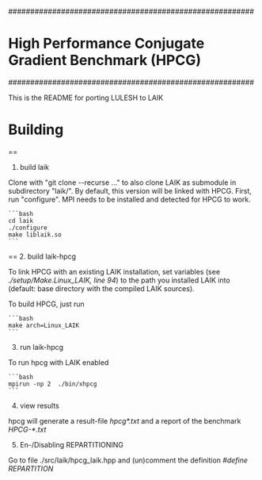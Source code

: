 ########################################################
# High Performance Conjugate Gradient Benchmark (HPCG) #
########################################################

This is the README for porting LULESH to LAIK

Building
========

==

1. build laik

Clone with "git clone --recurse ..." to also clone LAIK as submodule in subdirectory "laik/".
By default, this version will be linked with HPCG.
First, run "configure". MPI needs to be installed and detected for HPCG to work.

    ```bash
    cd laik
    ./configure
    make liblaik.so
    ```
==
2. build laik-hpcg

To link HPCG with an existing LAIK installation, set variables (see *./setup/Make.Linux_LAIK, line 94*) to the path you installed
LAIK into (default: base directory with the compiled LAIK sources).

To build HPCG, just run

    ```bash
    make arch=Linux_LAIK
    ```

3. run laik-hpcg

To run hpcg with LAIK enabled

    ```bash
    mpirun -np 2  ./bin/xhpcg
    ```

4. view results

hpcg will generate a result-file *hpcg\*.txt* and a report of the benchmark *HPCG-\*.txt*

5. En-/Disabling REPARTITIONING

Go to file ./src/laik/hpcg_laik.hpp and (un)comment the definition *#define REPARTITION*
